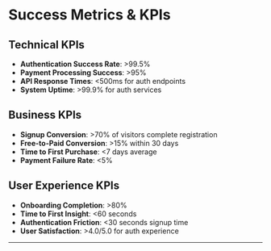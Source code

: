 # Success Metrics & KPIs

## Technical KPIs
- **Authentication Success Rate**: >99.5%
- **Payment Processing Success**: >95%
- **API Response Times**: <500ms for auth endpoints
- **System Uptime**: >99.9% for auth services

## Business KPIs
- **Signup Conversion**: >70% of visitors complete registration
- **Free-to-Paid Conversion**: >15% within 30 days
- **Time to First Purchase**: <7 days average
- **Payment Failure Rate**: <5%

## User Experience KPIs
- **Onboarding Completion**: >80%
- **Time to First Insight**: <60 seconds
- **Authentication Friction**: <30 seconds signup time
- **User Satisfaction**: >4.0/5.0 for auth experience

---
